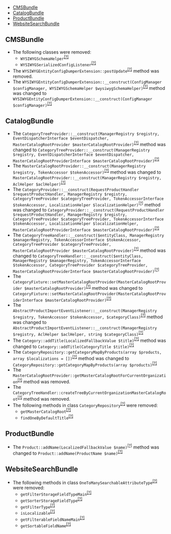 - [CMSBundle](#cmsbundle)
- [CatalogBundle](#catalogbundle)
- [ProductBundle](#productbundle)
- [WebsiteSearchBundle](#websitesearchbundle)

CMSBundle
---------
* The following classes were removed:
   - `WYSIWYGSchemaHelper`<sup>[[?]](https://github.com/oroinc/orocommerce/tree/4.1.1/src/Oro/Bundle/CMSBundle/Helper/WYSIWYGSchemaHelper.php#L16 "Oro\Bundle\CMSBundle\Helper\WYSIWYGSchemaHelper")</sup>
   - `WYSIWYGSerializedConfigListener`<sup>[[?]](https://github.com/oroinc/orocommerce/tree/4.1.1/src/Oro/Bundle/CMSBundle/EventListener/WYSIWYGSerializedConfigListener.php#L13 "Oro\Bundle\CMSBundle\EventListener\WYSIWYGSerializedConfigListener")</sup>
* The `WYSIWYGEntityConfigDumperExtension::postUpdate`<sup>[[?]](https://github.com/oroinc/orocommerce/tree/4.1.1/src/Oro/Bundle/CMSBundle/Tools/DumperExtensions/WYSIWYGEntityConfigDumperExtension.php#L84 "Oro\Bundle\CMSBundle\Tools\DumperExtensions\WYSIWYGEntityConfigDumperExtension::postUpdate")</sup> method was removed.
* The `WYSIWYGEntityConfigDumperExtension::__construct(ConfigManager $configManager, WYSIWYGSchemaHelper $wysiwygSchemaHelper)`<sup>[[?]](https://github.com/oroinc/orocommerce/tree/4.1.1/src/Oro/Bundle/CMSBundle/Tools/DumperExtensions/WYSIWYGEntityConfigDumperExtension.php#L37 "Oro\Bundle\CMSBundle\Tools\DumperExtensions\WYSIWYGEntityConfigDumperExtension")</sup> method was changed to `WYSIWYGEntityConfigDumperExtension::__construct(ConfigManager $configManager)`<sup>[[?]](https://github.com/oroinc/orocommerce/tree/4.2.0-alpha/src/Oro/Bundle/CMSBundle/Tools/DumperExtensions/WYSIWYGEntityConfigDumperExtension.php#L30 "Oro\Bundle\CMSBundle\Tools\DumperExtensions\WYSIWYGEntityConfigDumperExtension")</sup>

CatalogBundle
-------------
* The `CategoryTreeProvider::__construct(ManagerRegistry $registry, EventDispatcherInterface $eventDispatcher, MasterCatalogRootProvider $masterCatalogRootProvider)`<sup>[[?]](https://github.com/oroinc/orocommerce/tree/4.1.1/src/Oro/Bundle/CatalogBundle/Provider/CategoryTreeProvider.php#L37 "Oro\Bundle\CatalogBundle\Provider\CategoryTreeProvider")</sup> method was changed to `CategoryTreeProvider::__construct(ManagerRegistry $registry, EventDispatcherInterface $eventDispatcher, MasterCatalogRootProviderInterface $masterCatalogRootProvider)`<sup>[[?]](https://github.com/oroinc/orocommerce/tree/4.2.0-alpha/src/Oro/Bundle/CatalogBundle/Provider/CategoryTreeProvider.php#L37 "Oro\Bundle\CatalogBundle\Provider\CategoryTreeProvider")</sup>
* The `MasterCatalogRootProvider::__construct(ManagerRegistry $registry, TokenAccessor $tokenAccessor)`<sup>[[?]](https://github.com/oroinc/orocommerce/tree/4.1.1/src/Oro/Bundle/CatalogBundle/Provider/MasterCatalogRootProvider.php#L28 "Oro\Bundle\CatalogBundle\Provider\MasterCatalogRootProvider")</sup> method was changed to `MasterCatalogRootProvider::__construct(ManagerRegistry $registry, AclHelper $aclHelper)`<sup>[[?]](https://github.com/oroinc/orocommerce/tree/4.2.0-alpha/src/Oro/Bundle/CatalogBundle/Provider/MasterCatalogRootProvider.php#L28 "Oro\Bundle\CatalogBundle\Provider\MasterCatalogRootProvider")</sup>
* The `CategoryProvider::__construct(RequestProductHandler $requestProductHandler, ManagerRegistry $registry, CategoryTreeProvider $categoryTreeProvider, TokenAccessorInterface $tokenAccessor, LocalizationHelper $localizationHelper)`<sup>[[?]](https://github.com/oroinc/orocommerce/tree/4.1.1/src/Oro/Bundle/CatalogBundle/Layout/DataProvider/CategoryProvider.php#L55 "Oro\Bundle\CatalogBundle\Layout\DataProvider\CategoryProvider")</sup> method was changed to `CategoryProvider::__construct(RequestProductHandler $requestProductHandler, ManagerRegistry $registry, CategoryTreeProvider $categoryTreeProvider, TokenAccessorInterface $tokenAccessor, LocalizationHelper $localizationHelper, MasterCatalogRootProviderInterface $masterCatalogRootProvider)`<sup>[[?]](https://github.com/oroinc/orocommerce/tree/4.2.0-alpha/src/Oro/Bundle/CatalogBundle/Layout/DataProvider/CategoryProvider.php#L60 "Oro\Bundle\CatalogBundle\Layout\DataProvider\CategoryProvider")</sup>
* The `CategoryTreeHandler::__construct($entityClass, ManagerRegistry $managerRegistry, TokenAccessorInterface $tokenAccessor, CategoryTreeProvider $categoryTreeProvider, MasterCatalogRootProvider $masterCatalogRootProvider)`<sup>[[?]](https://github.com/oroinc/orocommerce/tree/4.1.1/src/Oro/Bundle/CatalogBundle/JsTree/CategoryTreeHandler.php#L33 "Oro\Bundle\CatalogBundle\JsTree\CategoryTreeHandler")</sup> method was changed to `CategoryTreeHandler::__construct($entityClass, ManagerRegistry $managerRegistry, TokenAccessorInterface $tokenAccessor, CategoryTreeProvider $categoryTreeProvider, MasterCatalogRootProviderInterface $masterCatalogRootProvider)`<sup>[[?]](https://github.com/oroinc/orocommerce/tree/4.2.0-alpha/src/Oro/Bundle/CatalogBundle/JsTree/CategoryTreeHandler.php#L33 "Oro\Bundle\CatalogBundle\JsTree\CategoryTreeHandler")</sup>
* The `CategoryFixture::setMasterCatalogRootProvider(MasterCatalogRootProvider $masterCatalogRootProvider)`<sup>[[?]](https://github.com/oroinc/orocommerce/tree/4.1.1/src/Oro/Bundle/CatalogBundle/ImportExport/TemplateFixture/CategoryFixture.php#L35 "Oro\Bundle\CatalogBundle\ImportExport\TemplateFixture\CategoryFixture")</sup> method was changed to `CategoryFixture::setMasterCatalogRootProvider(MasterCatalogRootProviderInterface $masterCatalogRootProvider)`<sup>[[?]](https://github.com/oroinc/orocommerce/tree/4.2.0-alpha/src/Oro/Bundle/CatalogBundle/ImportExport/TemplateFixture/CategoryFixture.php#L37 "Oro\Bundle\CatalogBundle\ImportExport\TemplateFixture\CategoryFixture")</sup>
* The `AbstractProductImportEventListener::__construct(ManagerRegistry $registry, TokenAccessor $tokenAccessor, $categoryClass)`<sup>[[?]](https://github.com/oroinc/orocommerce/tree/4.1.1/src/Oro/Bundle/CatalogBundle/EventListener/AbstractProductImportEventListener.php#L41 "Oro\Bundle\CatalogBundle\EventListener\AbstractProductImportEventListener")</sup> method was changed to `AbstractProductImportEventListener::__construct(ManagerRegistry $registry, AclHelper $aclHelper, string $categoryClass)`<sup>[[?]](https://github.com/oroinc/orocommerce/tree/4.2.0-alpha/src/Oro/Bundle/CatalogBundle/EventListener/AbstractProductImportEventListener.php#L41 "Oro\Bundle\CatalogBundle\EventListener\AbstractProductImportEventListener")</sup>
* The `Category::addTitle(LocalizedFallbackValue $title)`<sup>[[?]](https://github.com/oroinc/orocommerce/tree/4.1.1/src/Oro/Bundle/CatalogBundle/Entity/Category.php#L478 "Oro\Bundle\CatalogBundle\Entity\Category")</sup> method was changed to `Category::addTitle(CategoryTitle $title)`<sup>[[?]](https://github.com/oroinc/orocommerce/tree/4.2.0-alpha/src/Oro/Bundle/CatalogBundle/Entity/Category.php#L450 "Oro\Bundle\CatalogBundle\Entity\Category")</sup>
* The `CategoryRepository::getCategoryMapByProducts(array $products, array $localizations = [])`<sup>[[?]](https://github.com/oroinc/orocommerce/tree/4.1.1/src/Oro/Bundle/CatalogBundle/Entity/Repository/CategoryRepository.php#L260 "Oro\Bundle\CatalogBundle\Entity\Repository\CategoryRepository")</sup> method was changed to `CategoryRepository::getCategoryMapByProducts(array $products)`<sup>[[?]](https://github.com/oroinc/orocommerce/tree/4.2.0-alpha/src/Oro/Bundle/CatalogBundle/Entity/Repository/CategoryRepository.php#L245 "Oro\Bundle\CatalogBundle\Entity\Repository\CategoryRepository")</sup>
* The `MasterCatalogRootProvider::getMasterCatalogRootForCurrentOrganization`<sup>[[?]](https://github.com/oroinc/orocommerce/tree/4.1.1/src/Oro/Bundle/CatalogBundle/Provider/MasterCatalogRootProvider.php#L37 "Oro\Bundle\CatalogBundle\Provider\MasterCatalogRootProvider::getMasterCatalogRootForCurrentOrganization")</sup> method was removed.
* The `CategoryTreeHandler::createTreeByCurrentOrganizationMasterCatalogRoot`<sup>[[?]](https://github.com/oroinc/orocommerce/tree/4.1.1/src/Oro/Bundle/CatalogBundle/JsTree/CategoryTreeHandler.php#L63 "Oro\Bundle\CatalogBundle\JsTree\CategoryTreeHandler::createTreeByCurrentOrganizationMasterCatalogRoot")</sup> method was removed.
* The following methods in class `CategoryRepository`<sup>[[?]](https://github.com/oroinc/orocommerce/tree/4.1.1/src/Oro/Bundle/CatalogBundle/Entity/Repository/CategoryRepository.php#L26 "Oro\Bundle\CatalogBundle\Entity\Repository\CategoryRepository")</sup> were removed:
   - `getMasterCatalogRoot`<sup>[[?]](https://github.com/oroinc/orocommerce/tree/4.1.1/src/Oro/Bundle/CatalogBundle/Entity/Repository/CategoryRepository.php#L26 "Oro\Bundle\CatalogBundle\Entity\Repository\CategoryRepository::getMasterCatalogRoot")</sup>
   - `findOneByDefaultTitle`<sup>[[?]](https://github.com/oroinc/orocommerce/tree/4.1.1/src/Oro/Bundle/CatalogBundle/Entity/Repository/CategoryRepository.php#L99 "Oro\Bundle\CatalogBundle\Entity\Repository\CategoryRepository::findOneByDefaultTitle")</sup>

ProductBundle
-------------
* The `Product::addName(LocalizedFallbackValue $name)`<sup>[[?]](https://github.com/oroinc/orocommerce/tree/4.1.1/src/Oro/Bundle/ProductBundle/Entity/Product.php#L1066 "Oro\Bundle\ProductBundle\Entity\Product")</sup> method was changed to `Product::addName(ProductName $name)`<sup>[[?]](https://github.com/oroinc/orocommerce/tree/4.2.0-alpha/src/Oro/Bundle/ProductBundle/Entity/Product.php#L1049 "Oro\Bundle\ProductBundle\Entity\Product")</sup>

WebsiteSearchBundle
-------------------
* The following methods in class `OneToManySearchableAttributeType`<sup>[[?]](https://github.com/oroinc/orocommerce/tree/4.1.1/src/Oro/Bundle/WebsiteSearchBundle/Attribute/Type/OneToManySearchableAttributeType.php#L17 "Oro\Bundle\WebsiteSearchBundle\Attribute\Type\OneToManySearchableAttributeType")</sup> were removed:
   - `getFilterStorageFieldTypeMain`<sup>[[?]](https://github.com/oroinc/orocommerce/tree/4.1.1/src/Oro/Bundle/WebsiteSearchBundle/Attribute/Type/OneToManySearchableAttributeType.php#L17 "Oro\Bundle\WebsiteSearchBundle\Attribute\Type\OneToManySearchableAttributeType::getFilterStorageFieldTypeMain")</sup>
   - `getSorterStorageFieldType`<sup>[[?]](https://github.com/oroinc/orocommerce/tree/4.1.1/src/Oro/Bundle/WebsiteSearchBundle/Attribute/Type/OneToManySearchableAttributeType.php#L25 "Oro\Bundle\WebsiteSearchBundle\Attribute\Type\OneToManySearchableAttributeType::getSorterStorageFieldType")</sup>
   - `getFilterType`<sup>[[?]](https://github.com/oroinc/orocommerce/tree/4.1.1/src/Oro/Bundle/WebsiteSearchBundle/Attribute/Type/OneToManySearchableAttributeType.php#L33 "Oro\Bundle\WebsiteSearchBundle\Attribute\Type\OneToManySearchableAttributeType::getFilterType")</sup>
   - `isLocalizable`<sup>[[?]](https://github.com/oroinc/orocommerce/tree/4.1.1/src/Oro/Bundle/WebsiteSearchBundle/Attribute/Type/OneToManySearchableAttributeType.php#L41 "Oro\Bundle\WebsiteSearchBundle\Attribute\Type\OneToManySearchableAttributeType::isLocalizable")</sup>
   - `getFilterableFieldNameMain`<sup>[[?]](https://github.com/oroinc/orocommerce/tree/4.1.1/src/Oro/Bundle/WebsiteSearchBundle/Attribute/Type/OneToManySearchableAttributeType.php#L49 "Oro\Bundle\WebsiteSearchBundle\Attribute\Type\OneToManySearchableAttributeType::getFilterableFieldNameMain")</sup>
   - `getSortableFieldName`<sup>[[?]](https://github.com/oroinc/orocommerce/tree/4.1.1/src/Oro/Bundle/WebsiteSearchBundle/Attribute/Type/OneToManySearchableAttributeType.php#L57 "Oro\Bundle\WebsiteSearchBundle\Attribute\Type\OneToManySearchableAttributeType::getSortableFieldName")</sup>

